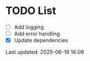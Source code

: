 # TODO List

- [ ] Add logging
- [ ] Add error handling
- [x] Update dependencies

Last updated: 2025-06-19 16:09
